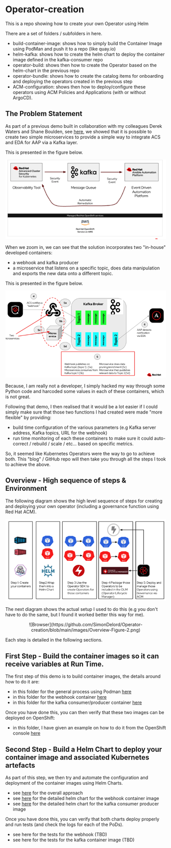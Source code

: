 # Operator-creation
This is a repo showing how to create your own Operator using Helm

There are a set of folders / subfolders in here.

- build-container-image: shows how to simply build the Container Image using PodMan and push it to a repo (like quay.io)
- helm-kafka: shows how to create the helm chart to deploy the container image defined in the kafka-consumer repo
- operator-build: shows then how to create the Operator based on the helm-chart in the previous repo
- operator-bundle: shows how to create the catalog items for onboarding and deploying the operators created in the previous step
- ACM-configuration: shows then how to deploy/configure these operators using ACM Policies and Applications (with or without ArgoCD).



## The Problem Statement

As part of a previous demo built in collaboration with my colleagues Derek Waters and Shane Boulden, see [here](https://github.com/SimonDelord/ACS-Kafka-Demo-), we showed that it is possible to create two simple microservices to provide a simple way to integrate ACS and EDA for AAP via a Kafka layer. 

This is presented in the figure below.

![Browser](https://github.com/SimonDelord/Operator-creation/blob/main/images/Problem-Statement-Figure-1.png)

When we zoom in, we can see that the solution incorporates two "in-house" developed containers:
 - a webhook and kafka producer
 - a microservice that listens on a specific topic, does data manipulation and exports the new data onto a different topic.

This is presented in the figure below.

![Browser](https://github.com/SimonDelord/Operator-creation/blob/main/images/Problem-Statement-Figure-2.png)

Because, I am really not a developer, I simply hacked my way through some Python code and harcoded some values in each of these containers, which is not great.

Following that demo, I then realised that it would be a lot easier if I could simply make sure that those two functions I had created were made "more flexible" by providing:
 - build time configuration of the various parameters (e.g Kafka server address, Kafka topics, URL for the webhook)
 - run time monitoring of each these containers to make sure it could auto-correct / rebuild / scale / etc... based on specific metrics.

So, it seemed like Kubernetes Operators were the way to go to achieve both.
This "blog" / GitHub repo will then take you through all the steps I took to achieve the above.

## Overview - High sequence of steps & Environment

The following diagram shows the high level sequence of steps for creating and deploying your own operator (including a governance function using Red Hat ACM).

![Browser](https://github.com/SimonDelord/Operator-creation/blob/main/images/Overview-Figure-1.png)

The next diagram shows the actual setup I used to do this (e.g you don't have to do the same, but I found it worked better this way for me).

<div align="center">
![Browser](https://github.com/SimonDelord/Operator-creation/blob/main/images/Overview-Figure-2.png)
</div>

Each step is detailed in the following sections.

## First Step - Build the container images so it can receive variables at Run Time.

The first step of this demo is to build container images, the details around how to do it are:
 - in this folder for the general process using Podman [here](https://github.com/SimonDelord/Operator-creation/tree/main/build-container-image)
 - in this folder for the webhook container [here](https://github.com/SimonDelord/Operator-creation/tree/main/build-container-image/webhook-kafka)
 - in this folder for the kafka consumer/producer container [here](https://github.com/SimonDelord/Operator-creation/tree/main/build-container-image/kafka-consumer)

Once you have done this, you can then verify that these two images can be deployed on OpenShift:
 - in this folder, I have given an example on how to do it from the OpenShift console [here](https://github.com/SimonDelord/Operator-creation/tree/main/build-container-image/Test-kafka-consumer)

## Second Step - Build a Helm Chart to deploy your container image and associated Kubernetes artefacts

As part of this step, we then try and automate the configuration and deployment of the container images using Helm Charts.
 - see [here](https://github.com/SimonDelord/Operator-creation/tree/main/build-helm-charts) for the overall approach
 - see [here](https://github.com/SimonDelord/Operator-creation/tree/main/build-helm-charts/helm-webhook) for the detailed helm chart for the webhook container image
 - see [here](https://github.com/SimonDelord/Operator-creation/tree/main/build-helm-charts/helm-kafka) for the detailed helm chart for the kafka consumer producer image

Once you have done this, you can verify that both charts deploy properly and run tests (and check the logs for each of the PoDs).
 - see here for the tests for the webhook (TBD)
 - see here for the tests for the kafka container image (TBD)

